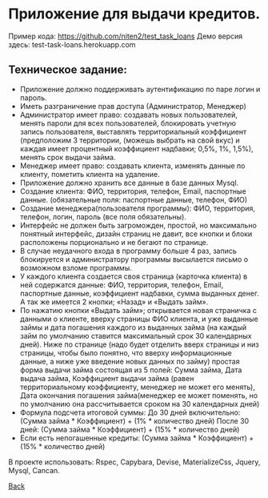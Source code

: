 # Приложение для выдачи кредитов.

Пример кода: https://github.com/niten2/test_task_loans
Демо версия здесь: test-task-loans.herokuapp.com

## Техническое задание:

- Приложение должно поддерживать аутентификацию по паре логин и пароль.
- Иметь разграничение прав доступа (Администратор, Менеджер)
- Администратор имеет право: создавать новых пользователей, менять пароли для всех пользователей, блокировать учетную запись пользователя, выставлять территориальный коэффициент (предположим 3 территории, (можешь выбрать на свой вкус) и каждая имеет процентный коэффициент надбавки; 0,5%, 1%, 1,5%), менять срок выдачи займа.
- Менеджер имеет право: создавать клиента, изменять данные по клиенту, пометить клиента на удаление.
- Приложение должно хранить все данные в базе данных Mysql.
- Создание клиента: ФИО, территория, телефон, Email, паспортные данные. (обязательные поля: паспортные данные, телефон, ФИО)
- Создание менеджера(пользователя программы): ФИО, территория, телефон, логин, пароль (все поля обязательны).
- Интерфейс не должен быть загроможден, простой, но максимально понятный интерфейс, дизайн страниц не давит, все кнопки и блоки расположены порционально и не бегают по странице.
- В случае неудачного входа в программу больше 4 раз, запись блокируется и администратору программы высылается письмо о возможном взломе программы.
- У каждого клиента создается своя страница (карточка клиента) в ней содержатся данные: ФИО, территория, телефон, Email, паспортные данные, коэффициент надбавки, сумма выданных денег. А так же имеется 2 кнопки; «Назад» и «Выдать займ».
- По нажатию кнопки «Выдать займ»; открывается новая страничка с данными о клиенте, вверху страницы ФИО клиента, и уже выданные займы и дата погашения каждого из выданных займа (на каждый займ по умолчанию ставится максимальный срок 30 календарных дней). Ниже по странице (надо будет отделить вверх страницы и низ страницы, чтобы было понятно, что вверху информационные данные, а ниже уже введение новых данных по займу) простая форма выдачи займа состоящая из 5 полей: Сумма займа, Дата выдача займа, Коэффициент выдачи займа (равен территориальному коэффициенту, менеджер не может его менять), Дата окончания погашения займа(менеджер ее может поменять, но по умолчанию она рассчитывается сроком на 30 календарных дней)
- Формула подсчета итоговой суммы: До 30 дней включительно: (Сумма займа * Коэффициент) + (1% * количество дней) После 30 дней: (Сумма займа * Коэффициент) + (15% * количество дней)
- Если есть непогашенные кредиты: (Сумма займа * Коэффициент) + (15% * количество дней)

В проекте использовать: Rspec, Capybara, Devise, MaterializeCss, Jquery, Mysql, Cancan.

[Back](https://github.com/niten2/test_tasks)
